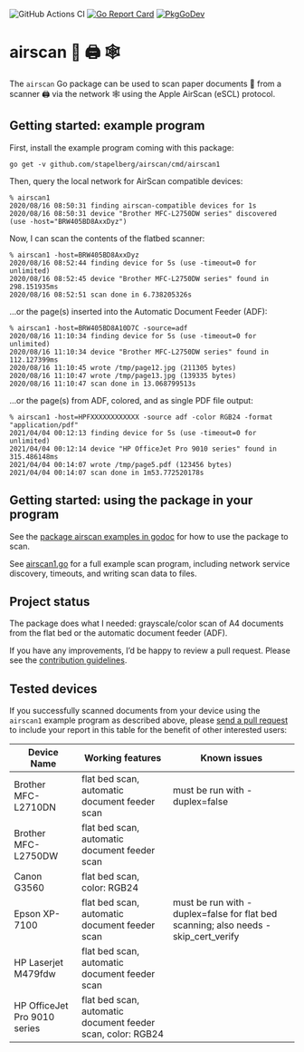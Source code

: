![GitHub Actions CI](https://github.com/stapelberg/airscan/workflows/CI/badge.svg)
[![Go Report Card](https://goreportcard.com/badge/github.com/stapelberg/airscan)](https://goreportcard.com/report/github.com/stapelberg/airscan)
[![PkgGoDev](https://pkg.go.dev/badge/github.com/stapelberg/airscan)](https://pkg.go.dev/github.com/stapelberg/airscan)

# airscan 📄 🖨️ 🕸️

The `airscan` Go package can be used to scan paper documents 📄 from a scanner
🖨️ via the network 🕸️ using the Apple AirScan (eSCL) protocol.

## Getting started: example program

First, install the example program coming with this package:

```
go get -v github.com/stapelberg/airscan/cmd/airscan1
```

Then, query the local network for AirScan compatible devices:

```
% airscan1
2020/08/16 08:50:31 finding airscan-compatible devices for 1s
2020/08/16 08:50:31 device "Brother MFC-L2750DW series" discovered (use -host="BRW405BD8AxxDyz")
```

Now, I can scan the contents of the flatbed scanner:
```
% airscan1 -host=BRW405BD8AxxDyz
2020/08/16 08:52:44 finding device for 5s (use -timeout=0 for unlimited)
2020/08/16 08:52:45 device "Brother MFC-L2750DW series" found in 298.151935ms
2020/08/16 08:52:51 scan done in 6.738205326s
```

…or the page(s) inserted into the Automatic Document Feeder (ADF):
```
% airscan1 -host=BRW405BD8A10D7C -source=adf
2020/08/16 11:10:34 finding device for 5s (use -timeout=0 for unlimited)
2020/08/16 11:10:34 device "Brother MFC-L2750DW series" found in 112.127399ms
2020/08/16 11:10:45 wrote /tmp/page12.jpg (211305 bytes)
2020/08/16 11:10:47 wrote /tmp/page13.jpg (139335 bytes)
2020/08/16 11:10:47 scan done in 13.068799513s
```

…or the page(s) from ADF, colored, and as single PDF file output:
```
% airscan1 -host=HPFXXXXXXXXXXXX -source adf -color RGB24 -format "application/pdf"
2021/04/04 00:12:13 finding device for 5s (use -timeout=0 for unlimited)
2021/04/04 00:12:14 device "HP OfficeJet Pro 9010 series" found in 315.486148ms
2021/04/04 00:14:07 wrote /tmp/page5.pdf (123456 bytes)
2021/04/04 00:14:07 scan done in 1m53.772520178s
```

## Getting started: using the package in your program

See the [package airscan examples in
godoc](https://pkg.go.dev/github.com/stapelberg/airscan?tab=doc#pkg-examples)
for how to use the package to scan.

See
[airscan1.go](https://github.com/stapelberg/airscan/blob/master/cmd/airscan1/airscan1.go#L100)
for a full example scan program, including network service discovery, timeouts,
and writing scan data to files.

## Project status

The package does what I needed: grayscale/color scan of A4 documents from the
flat bed or the automatic document feeder (ADF).

If you have any improvements, I’d be happy to review a pull request. Please see the [contribution guidelines](/docs/contributing.md).

## Tested devices

If you successfully scanned documents from your device using the `airscan1`
example program as described above, please [send a pull
request](https://github.com/stapelberg/airscan/edit/main/README.md) to include
your report in this table for the benefit of other interested users:

| Device Name | Working features | Known issues |
| ----------- | ---------------- | ------------ |
| Brother MFC-L2710DN | flat bed scan, automatic document feeder scan | must be run with -duplex=false |
| Brother MFC-L2750DW | flat bed scan, automatic document feeder scan | |
| Canon G3560 | flat bed scan, color: RGB24 | |
| Epson XP-7100 | flat bed scan, automatic document feeder scan | must be run with -duplex=false for flat bed scanning; also needs -skip_cert_verify |
| HP Laserjet M479fdw | flat bed scan, automatic document feeder scan | |
| HP OfficeJet Pro 9010 series | flat bed scan, automatic document feeder scan, color: RGB24 | |


